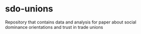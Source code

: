 # sdo-unions
Repository that contains data and analysis for paper about social dominance orientations and trust in trade unions
